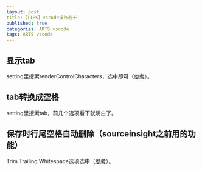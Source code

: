```yaml
---
layout: post
title:【TIPS】vscode操作若干
published: true
categories: ARTS vscode
tags: ARTS vscode
---
```




## 显示tab

setting里搜索renderControlCharacters，选中即可（[参考](https://blog.csdn.net/bmzk123/article/details/86501706)）。

## tab转换成空格

setting里搜索tab，前几个选项看下就明白了。

## 保存时行尾空格自动删除（sourceinsight之前用的功能）

Trim Trailing Whitespace选项选中（[参考](https://blog.csdn.net/Crazy_Sakura/article/details/88707414)）。

